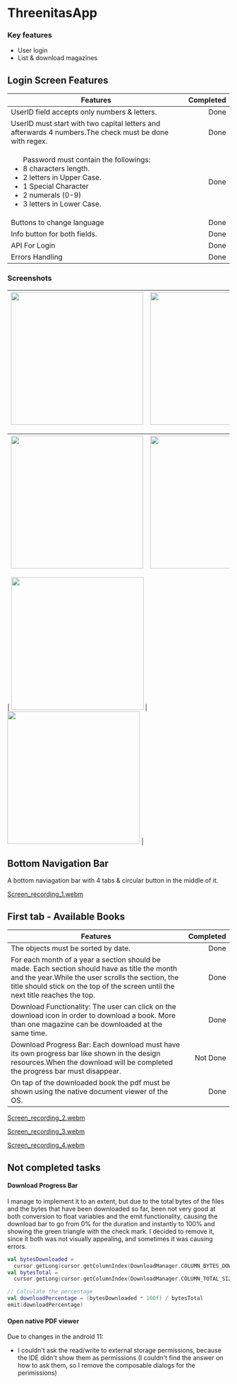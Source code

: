 # ThreenitasApp

### Key features
<ul> 
<li>User login</li>
<li>List & download magazines</li> 
</ul>


## Login Screen Features
| Features | Completed |
| -------- |----------:|
|UserID field accepts only numbers & letters.| Done |
|UserID must start with two capital letters and afterwards 4 numbers.The check must be done with regex.| Done  |
|<ul>Password must contain the followings:<li>8 characters length.</li><li>2 letters in Upper Case.</li><li>1 Special Character</li><li>2 numerals (0-9)</li><li>3 letters in Lower Case.</li></ul>| Done |
|Buttons to change language| Done |
|Info button for both fields.| Done |
|API For Login| Done |
|Errors Handling| Done |
### Screenshots
|<img src="https://github.com/Darfune/ThreenitasApp/blob/master/screenshots/Screenshot1.png" width="300"> | <img src="https://github.com/Darfune/ThreenitasApp/blob/master/screenshots/Screenshot2.png" width="300"> | <img src="https://github.com/Darfune/ThreenitasApp/blob/master/screenshots/Screenshot3.png" width="300"> |
|:-:|:-:|:-:|

| <img src="https://github.com/Darfune/ThreenitasApp/blob/master/screenshots/Screenshot4.png" width="300"> | <img src="https://github.com/Darfune/ThreenitasApp/blob/master/screenshots/Screenshot5.png" width="300"> | <img src="https://github.com/Darfune/ThreenitasApp/blob/master/screenshots/Screenshot6.png" width="300"> |
|:-:|:-:|:-|

| <img src="https://github.com/Darfune/ThreenitasApp/blob/master/screenshots/Screenshot7.png" width="300"> | <img src="https://github.com/Darfune/ThreenitasApp/blob/master/screenshots/Screenshot8.png" width="300"> |

## Bottom Navigation Bar
A bottom naviagation bar with 4 tabs & circular button in the middle of it.

[Screen_recording_1.webm](https://github.com/Darfune/ThreenitasApp/assets/72785430/e1aad135-06ad-4113-8599-3845e21faec2)

## First tab - Available Books

| Features | Completed |
| -------- |----------:|
| The objects must be sorted by date.| Done |
|For each month of a year a section should be made. Each section should have as title the month and the year.While the user scrolls the section, the title should stick on the top of the screen until the next title reaches the top.| Done |
| Download Functionality: The user can click on the download icon in order to download a book. More than one magazine can be downloaded at the same time. | Done |
| Download Progress Bar: Each download must have its own progress bar like shown in the design resources.When the download will be completed the progress bar must disappear. | Not Done |
| On tap of the downloaded book the pdf must be shown using the native document viewer of the OS. | Done |


[Screen_recording_2.webm](https://github.com/Darfune/ThreenitasApp/assets/72785430/869cf056-10d9-49c5-a72d-efc5be9a443e)

[Screen_recording_3.webm](https://github.com/Darfune/ThreenitasApp/assets/72785430/c331521d-a25f-43bb-95a8-7b7d325d7794)

[Screen_recording_4.webm](https://github.com/Darfune/ThreenitasApp/assets/72785430/da7dd261-8c38-4289-89b4-175cfc037fc3)

## Not completed tasks
#### Download Progress Bar
I manage to implement it to an extent, but due to the total bytes of the files and the bytes that have been downloaded so far, been not very good at both conversion to float variables and the emit functionality, causing the download bar to go from 0% for the duration and instantly to 100% and showing the green triangle with the check mark. I decided to remove it, since it both was not visually appealing, and sometimes it was causing errors.
```kt
val bytesDownloaded =
  cursor.getLong(cursor.getColumnIndex(DownloadManager.COLUMN_BYTES_DOWNLOADED_SO_FAR))
val bytesTotal =
  cursor.getLong(cursor.getColumnIndex(DownloadManager.COLUMN_TOTAL_SIZE_BYTES))

// Calculate the percentage
val downloadPercentage = (bytesDownloaded * 100f) / bytesTotal
emit(downloadPercentage)
```

#### Open native PDF viewer
Due to changes in the android 11:
* I couldn't ask the read/write to external storage permissions, because the IDE didn't show them as permissions (I couldn't find the answer on how to ask them, so I remove the composable dialogs for the perimissions)

